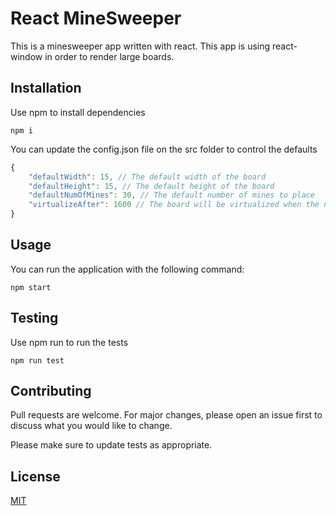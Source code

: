 # React MineSweeper

This is a minesweeper app written with react.
This app is using react-window in order to render large boards.

## Installation

Use npm to install dependencies

```
npm i
```

You can update the config.json file on the src folder to control the defaults

```javascript
{
    "defaultWidth": 15, // The default width of the board
    "defaultHeight": 15, // The default height of the board
    "defaultNumOfMines": 30, // The default number of mines to place
    "virtualizeAfter": 1600 // The board will be virtualized when the number of cells go above that number
}
```

## Usage

You can run the application with the following command:

```
npm start
```

## Testing

Use npm run to run the tests

```
npm run test
```


## Contributing
Pull requests are welcome. For major changes, please open an issue first to discuss what you would like to change.

Please make sure to update tests as appropriate.

## License
[MIT](https://choosealicense.com/licenses/mit/)